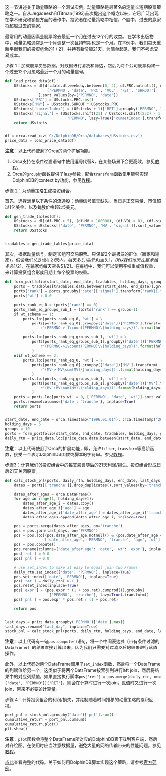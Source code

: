这一节讲述关于动量策略的一个测试实例。动量策略是最著名的定量长短期股票策略之一。自从Jegadeesh和Titman(1993)首次提出这个概念以来，它已广泛出现在学术研究和销售方面的著作中。投资者在动量策略中相信，个股中，过去的赢家将超越过去的输家。

最常用的动量因素是股票除去最近一个月在过去12个月的收益。 在学术出版物中，动量策略通常是一个月调整一次且持有期也是一个月。在本例中，我们每天重新平衡我们的投资组合的1 / 21，并持有新份额21天。为简单起见，我们不考虑交易成本。

步骤 1：加载股票交易数据，对数据进行清洗和筛选，然后为每个公司股票构建一个过去12个月忽略最近一个月的动量信号。

```python
def load_price_data(df):
    USstocks = df[df.date.dt.weekday.between(0, 4), df.PRC.notnull(), df.VOL.notnull()][
                   ['PERMNO', 'date', 'PRC', 'VOL', 'RET', 'SHROUT']
               ].sort_values(by=['PERMNO', 'date'])
    USstocks['PRC'] = USstocks.PRC.abs()
    USstocks['MV'] = USstocks.SHROUT * USstocks.PRC
    USstocks['cumretIndex'] = (USstocks + 1)['RET'].groupby('PERMNO', lazy=True).cumprod()
    USstocks['signal'] = (USstocks.shift(21) / USstocks.shift(252) - 1).groupby(
                            'PERMNO', lazy=True)['cumretIndex'].transform()
    return USstocks


df = orca.read_csv('C:/DolphinDB/Orca/databases/USstocks.csv')
price_data = load_price_data(df)
```

**注意**：以上代码使用了Orca的两个扩展功能。

1. Orca支持在条件过滤语句中使用逗号代替&，在某些场景下会更高效，参见[教程](#)。
2. Orca的`groupby`函数提供了lazy参数，配合`transform`函数使用能够实现DolphinDB的context by功能，参见[教程](#)。

步骤 2：为动量策略生成投资组合。

首先，选择满足以下条件的流通股：动量信号值无缺失、当日是正交易量、市值超过1亿美金、以及每股价格超过5美元。

```python
def gen_trade_tables(df):
    USstocks = df[(df.PRC > 5), (df.MV > 100000), (df.VOL > 0), (df.signal.notnull())]
    USstocks = USstocks[['date', 'PERMNO', 'MV', 'signal']].sort_values(by='date')
    return USstocks


tradables = gen_trade_tables(price_data)
```

其次，根据动量信号，制定10组可交易股票。只保留2个最极端的群体（赢家和输家）。假设我们总是想在21天内，每天多头1美元和空头$1，所以我们每天在赢家组多头$1/21，在输家组每天空头$1/21。在每组中，我们可以使用等权重或值权重， 来计算投资组合形成日期上每个股票的权重。

```python
def form_portfolio(start_date, end_date, tradables, holding_days, groups, wt_scheme):
    ports = tradables[tradables.date.between(start_date, end_date)].groupby('date').filter('count(PERMNO) >= 100')
    ports['rank'] = ports.groupby('date')['signal'].transform('rank{{,true,{groups}}}'.format(groups=groups))
    ports['wt'] = 0.0
    
    ports_rank_eq_0 = (ports['rank'] == 0)
    ports_rank_eq_groups_sub_1 = (ports['rank'] == groups-1)
    if wt_scheme == 1:
        ports.loc[ports_rank_eq_0, 'wt'] = \
            ports[ports_rank_eq_0].groupby(['date'])['PERMNO'].transform(
                r'(PERMNO->-1\count(PERMNO)\{holding_days})'.format(holding_days=holding_days)
            )
        ports.loc[ports_rank_eq_groups_sub_1, 'wt'] = \
            ports[ports_rank_eq_groups_sub_1].groupby(['date'])['PERMNO'].transform(
                r'(PERMNO->1\count(PERMNO)\\{holding_days})'.format(holding_days=holding_days)
            )
    elif wt_scheme == 2:
        ports.loc[ports_rank_eq_0, 'wt'] = \
            ports[ports_rank_eq_0].groupby(['date'])['MV'].transform(
                r'(MV->-MV\sum(MV)\{holding_days})'.format(holding_days=holding_days)
            )
        ports.loc[ports_rank_eq_groups_sub_1, 'wt'] = \
            ports[ports_rank_eq_groups_sub_1].groupby(['date'])['MV'].transform(
                r'(MV->MV\sum(MV)\{holding_days})'.format(holding_days=holding_days)
            )
    ports = ports.loc[ports.wt != 0, ['PERMNO', 'date', 'wt']].sort_values(by=['PERMNO', 'date'])
    ports.rename(columns={'date': 'tranche'}, inplace=True)
    return ports


start_date, end_date = orca.Timestamp("1996.01.01"), orca.Timestamp("2017.01.01")
holding_days = 5
groups = 10
ports = form_portfolio(start_date, end_date, tradables, holding_days, groups, 2)
daily_rtn = price_data.loc[price_data.date.between(start_date, end_date), ['date', 'PERMNO', 'RET']]
```

**注意**：以上代码使用了Orca的扩展功能，即，允许`filter`, `transform`等高阶函数，接受一个表示DolphinDB函数或脚本的字符串。参见[教程](#)。

步骤3：计算我们的投资组合中的每支股票随后的21天利润/损失。投资组合形成日后21天关闭股票。

```python
def calc_stock_pnl(ports, daily_rtn, holding_days, end_date, last_days):
    dates = ports[['tranche']].drop_duplicates().sort_values(by='tranche')

    dates_after_ages = orca.DataFrame()
    for age in range(1, holding_days+1):
        dates_after_age_i = dates.copy()
        dates_after_age_i['age'] = age
        dates_after_age_i['date_after_age'] = dates_after_age_i['tranche'].shift(-age)
        dates_after_ages.append(dates_after_age_i, inplace=True)

    pos = ports.merge(dates_after_ages, on='tranche')
    pos = pos.join(last_days, on='PERMNO')
    pos = pos.loc[(pos.date_after_age.notnull() & (pos.date_after_age <= pos.last_day.clip(upper=end_date))),
                  ['date_after_age', 'PERMNO', 'tranche', 'age', 'wt']]
    pos = pos.compute()
    pos.rename(columns={'date_after_age': 'date', 'wt': 'expr'}, inplace=True)
    pos['ret'] = 0.0
    pos['pnl'] = 0.0

    # use set_index to make it easy to equal join two Frames
    daily_rtn.set_index(['date', 'PERMNO'], inplace=True)
    pos.set_index(['date', 'PERMNO'], inplace=True)
    pos['ret'] = daily_rtn['RET']
    pos.reset_index(inplace=True)
    pos['expr'] = (pos.expr * (1 + pos.ret).cumprod()).groupby(
                    ['PERMNO', 'tranche'], lazy=True).transform()
    pos['pnl'] = pos.expr * pos.ret / (1 + pos.ret)

    return pos


last_days = price_data.groupby('PERMNO')['date'].max()
last_days.rename("last_day", inplace=True)
stock_pnl = calc_stock_pnl(ports, daily_rtn, holding_days, end_date, last_days)
```

**注意**：以上代码有一句`pos.compute()`语句，将一个中间表达式（带有条件过滤的DataFrame）的结果直接计算出来。因为我们只需要对过滤以后的结果进行赋值操作。

此外，以上代码对两个DataFrame调用了`set_index`函数，然后将一个DataFrame的列赋值给另一个，这类似于将两个DataFrame按索引列进行left join，然后将结果中的对应列赋值。如果直接执行脚本`pos['ret'] = pos.merge(daily_rtn, on=['date', 'PERMNO'])['RET']`，则会在计算时进行一次join，赋值时又进行一次join，带来不必要的计算量。

步骤 4：计算投资组合的利润/损失，并绘制随着时间推移的动量策略的累积回报。

```python
port_pnl = stock_pnl.groupby('date')['pnl'].sum()
cumulative_return = port_pnl.cumsum()
cumulative_return.plot()
plt.show()
```

**注意**：`plot`函数会将整个DataFrame所对应的DolphinDB表下载到客户端，然后对齐绘图。在使用时应当注意数据量，避免大量的网络传输带来的性能问题。参见[教程](#)。

[点此](https://2xdb.net/dolphindb/orca/blob/master/momentum.py)查看完整的代码。关于如何用DolphinDB脚本实现这个策略，请参考[官方范例](http://www.dolphindb.cn/cn/examples/Example11Momentumstrategy.html)。